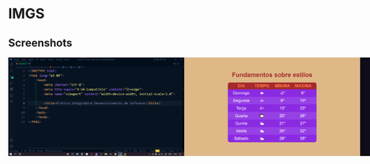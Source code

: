 # IMGS

## Screenshots
<div style="display: flex; flex-direction: 'column'; align-items: 'center';">
<!-- Responsive, 1440 x 900, 50% (Laptop L - 1440px)-->
    <img height="200px" src="../aula_02/images/exemple.png">
    <img height="200px" src="../aula_06/images/exemple.png">
    <img height="200px" src="../aula_10/images/exemple.png">
    <img height="200px" src="../aula_14/images/exemple.png">
</div>